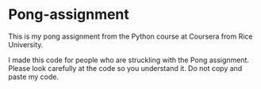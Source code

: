 # Pong-assignment
This is my pong assignment from the Python course at Coursera from Rice University.

I made this code for people who are struckling with the Pong assignment. 
Please look carefully at the code so you understand it.
Do not copy and paste my code.
